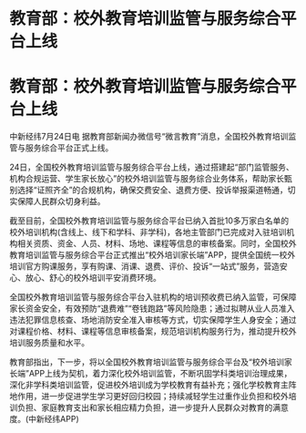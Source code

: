# 教育部：校外教育培训监管与服务综合平台上线

# 教育部：校外教育培训监管与服务综合平台上线

中新经纬7月24日电 据教育部新闻办微信号“微言教育”消息，全国校外教育培训监管与服务综合平台正式上线。

24日，全国校外教育培训监管与服务综合平台上线，通过搭建起“部门监管服务、机构合规运营、学生家长放心”的校外培训监管与服务综合业务体系，帮助家长甄别选择“证照齐全”的合规机构，确保交费安全、退费方便、投诉举报渠道畅通，切实保障人民群众切身利益。

截至目前，全国校外教育培训监管与服务综合平台已纳入首批10多万家白名单的校外培训机构(含线上、线下和学科、非学科)，各地主管部门已完成对入驻培训机构相关资质、资金、人员、材料、场地、课程等信息的审核备案。同时，全国校外教育培训监管与服务综合平台正式推出“校外培训家长端”APP，提供全国统一校外培训官方购课服务，享有购课、消课、退费、评价、投诉“一站式”服务，营造安心、放心、舒心的校外培训平安消费环境。

全国校外教育培训监管与服务综合平台入驻机构的培训预收费已纳入监管，可保障家长资金安全，有效预防“退费难”“卷钱跑路”等风险隐患；通过拟聘从业人员准入违法犯罪信息核查、场地消防安全准入审核等方式，切实保障学生人身安全；通过对课程价格、材料、课程等信息审核备案，规范培训机构服务行为，推动提升校外培训服务质量和水平。

教育部指出，下一步，将以全国校外教育培训监管与服务综合平台及“校外培训家长端”APP上线为契机，着力深化校外培训监管，不断巩固学科类培训治理成果，深化非学科类培训监管，促进校外培训成为学校教育有益补充；强化学校教育主阵地作用，进一步促进学生学习更好回归校园；持续减轻学生过重作业负担和校外培训负担、家庭教育支出和家长相应精力负担，进一步提升人民群众对教育的满意度。(中新经纬APP)

